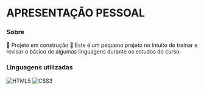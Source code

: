 # APRESENTAÇÃO PESSOAL
### Sobre
:construction: Projeto em construção :construction:
Este é um pequeno projeto no intuito de treinar e revisar o básico de algumas linguagens durante os estudos do curso.
### Linguagens utilizadas
![HTML5](https://img.shields.io/badge/html5-%23E34F26.svg?style=for-the-badge&logo=html5&logoColor=white)
![CSS3](https://img.shields.io/badge/css3-%231572B6.svg?style=for-the-badge&logo=css3&logoColor=white)